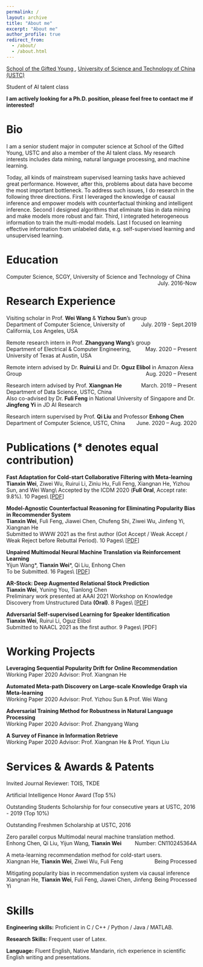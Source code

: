 ```yaml
---
permalink: /
layout: archive
title: "About me"
excerpt: "About me"
author_profile: true
redirect_from: 
  - /about/
  - /about.html
---
```



[School of the Gifted Young ](https://scgy.ustc.edu.cn/), [University of Science and Technology of China (USTC)](http://www.ustc.edu.cn/)

Student of AI talent class

**I am actively looking for a Ph.D. position, please feel free to contact me if interested!**


# Bio

I am a senior student major in computer science at School of the Gifted Young, USTC and also a member of the AI talent class. My research interests includes data mining, natural language processing, and machine learning. 

Today, all kinds of mainstream supervised learning tasks have achieved great performance. However, after this, problems about data have become the most important bottleneck. To address such issues, I do research in the following three directions. First I leveraged the knowledge of causal inference and empower models with counterfactual thinking and intelligent inference. Second I designed algorithms that eliminate bias in data mining and make models more robust and fair. Third, I integrated heterogeneous information to train the multi-modal models. Last I focused on learning effective information from unlabeled data, e.g. self-supervised learning and unsupervised learning. 
# Education

Computer Science, SCGY, University of Science and Technology of China <span style="float:right;">July. 2016-Now</span>

# Research Experience


Visiting scholar in Prof. **Wei Wang** & **Yizhou Sun**’s group <span style="float:right;">July. 2019 - Sept.2019</span>  
Department of Computer Science, University of California, Los Angeles, USA 

Remote research intern in Prof. **Zhangyang Wang**’s group  	                                          <span style="float:right;">May. 2020 – Present</span>  
Department of Electrical & Computer Engineering, University of Texas at Austin, USA

Remote intern advised by Dr. **Ruirui Li** and Dr. **Oguz Elibol** in Amazon Alexa Group  	                            <span style="float:right;">Aug. 2020 – Present</span>

Research intern advised by Prof. **Xiangnan He**             <span style="float:right;">March. 2019 – Present</span>   
Department of Data Science, USTC, China  
Also co-advised by Dr. **Fuli Feng** in National University of Singapore and Dr. **Jingfeng Yi** in JD AI Research

Research intern supervised by Prof. **Qi Liu** and Professor **Enhong Chen** 	    <span style="float:right;">June. 2020 – Aug. 2020</span>  
Department of Computer Science, USTC, China

# Publications (* denotes equal contribution)
**Fast Adaptation for Cold-start Collaborative Filtering with Meta-learning**  
**Tianxin Wei**, Ziwei Wu, Ruirui Li, Ziniu Hu, Fuli Feng, Xiangnan He, Yizhou Sun, and Wei Wang\\
Accepted by the ICDM 2020 (**Full Oral**, Accept rate: 9.8%). 10 Pages\\
[[PDF](../files/ICDM_2020_MetaCF.pdf)]

**Model-Agnostic Counterfactual Reasoning for Eliminating Popularity Bias in Recommender System**  
**Tianxin Wei**, Fuli Feng, Jiawei Chen, Chufeng Shi, Ziwei Wu, Jinfeng Yi, Xiangnan He  
Submitted to WWW 2021 as the first author (Got Accept / Weak Accept / Weak Reject before Rebuttal Period). 10 Pages\\
[[PDF](https://arxiv.org/pdf/2010.15363.pdf)]

**Unpaired Multimodal Neural Machine Translation via Reinforcement Learning**  
Yijun Wang*, **Tianxin Wei**\*, Qi Liu, Enhong Chen  
To be Submitted. 16 Pages\\
[[PDF](../files/NMT.pdf)]

**AR-Stock: Deep Augmented Relational Stock Prediction**  
**Tianxin Wei**, Yuning You, Tianlong Chen  
Preliminary work presented at AAAI 2021 Workshop on Knowledge Discovery from Unstructured Data **(Oral)**. 8 Pages\\
[[PDF](../files/AAAI21_ARStock.pdf)]

**Adversarial Self-supervised Learning for Speaker Identification**  
**Tianxin Wei**, Ruirui Li, Oguz Elibol  
Submitted to NAACL 2021 as the first author. 9 Pages\\
[PDF]

# Working Projects

**Leveraging Sequential Popularity Drift for Online Recommendation**  
Working Paper 2020
Advisor: Prof. Xiangnan He

**Automated Meta-path Discovery on Large-scale Knowledge Graph via Meta-learning**  
Working Paper 2020
Advisor: Prof. Yizhou Sun & Prof. Wei Wang

**Adversarial Training Method for Robustness in Natural Language Processing**  
Working Paper 2020
Advisor: Prof. Zhangyang Wang

**A Survey of Finance in Information Retrieve**  
Working Paper 2020
Advisor: Prof. Xiangnan He & Prof. Yiqun Liu

# Services & Awards & Patents
Invited Journal Reviewer: TOIS, TKDE

Artificial Intelligence Honor Award (Top 5%)

Outstanding Students Scholarship for four consecutive years at USTC, 2016 - 2019 (Top 10%)

Outstanding Freshmen Scholarship at USTC, 2016

Zero parallel corpus Multimodal neural machine translation method. 		         <span style="float:right;">Number: CN110245364A</span>  
Enhong Chen, Qi Liu, Yijun Wang, **Tianxin Wei**

A meta-learning recommendation method for cold-start users.                                             <span style="float:right;">Being Processed</span>  
Xiangnan He, **Tianxin Wei**, Ziwei Wu, Fuli Feng

Mitigating popularity bias in recommendation system via causal inference                       <span style="float:right;">Being Processed</span>  
Xiangnan He, **Tianxin Wei**, Fuli Feng, Jiawei Chen, Jinfeng Yi


Skills
======
**Engineering skills:** Proficient in C / C++ / Python / Java / MATLAB. 

**Research Skills:** Frequent user of Latex. 

**Language:** Fluent English, Native Mandarin, rich experience in scientific English writing and presentations. 



<script type="text/javascript" src="//rf.revolvermaps.com/0/0/8.js?i=50foqt3ndx5&amp;m=0&amp;c=ff0000&amp;cr1=ffffff&amp;f=arial&amp;l=33" async="async"></script>
<!-- 
<script type="text/javascript" src="//rf.revolvermaps.com/0/0/7.js?i=50xngc6dn6q&amp;m=0&amp;c=ff0000&amp;cr1=ffffff&amp;sx=0" async="async"></script> -->




<!-- **Unpaired Multimodal Neural Machine Translation via Reinforcement Learning**    

Submitted to ACL, still under review

![1553858976747](..\images\pub1.png) -->

